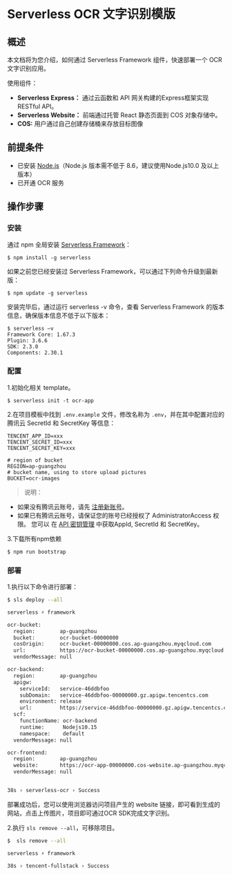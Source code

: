 # Serverless OCR 文字识别模版

## 概述
本文档将为您介绍，如何通过 Serverless Framework 组件，快速部署一个 OCR 文字识别应用。

使用组件：

- **Serverless Express：** 通过云函数和 API 网关构建的Express框架实现 RESTful API。
- **Serverless Website：** 前端通过托管 React 静态页面到 COS 对象存储中。
- **COS:** 用户通过自己创建存储桶来存放目标图像

## 前提条件

- 已安装 [Node.js](https://nodejs.org/en/)（Node.js 版本需不低于 8.6，建议使用Node.js10.0 及以上版本）
- 已开通 OCR 服务


## 操作步骤

### 安装

通过 npm 全局安装 [Serverless Framework](https://github.com/serverless/serverless)：

```shell
$ npm install -g serverless
```

如果之前您已经安装过 Serverless Framework，可以通过下列命令升级到最新版：

```shell
$ npm update -g serverless
```

安装完毕后，通过运行 serverless -v 命令，查看 Serverless Framework 的版本信息，确保版本信息不低于以下版本：

```shell
$ serverless –v
Framework Core: 1.67.3
Plugin: 3.6.6
SDK: 2.3.0
Components: 2.30.1
```

### 配置

1.初始化相关 template。

```console
$ serverless init -t ocr-app
```

2.在项目模板中找到 `.env.example` 文件，修改名称为 `.env`，并在其中配置对应的腾讯云 SecretId 和 SecretKey 等信息：

```
TENCENT_APP_ID=xxx
TENCENT_SECRET_ID=xxx
TENCENT_SECRET_KEY=xxx

# region of bucket
REGION=ap-guangzhou
# bucket name, using to store upload pictures
BUCKET=ocr-images
```

> 说明：

- 如果没有腾讯云账号，请先 [注册新账号](https://cloud.tencent.com/register)。
- 如果已有腾讯云账号，请保证您的账号已经授权了 AdministratorAccess 权限。 您可以
  在 [API 密钥管理](https://console.cloud.tencent.com/cam/capi) 中获取AppId, SecretId
  和 SecretKey。


3.下载所有npm依赖

```console
$ npm run bootstrap
```

### 部署

1.执行以下命令进行部署：

```bash
$ sls deploy --all

serverless ⚡ framework

ocr-bucket: 
  region:        ap-guangzhou
  bucket:        ocr-bucket-00000000
  cosOrigin:     ocr-bucket-00000000.cos.ap-guangzhou.myqcloud.com
  url:           https://ocr-bucket-00000000.cos.ap-guangzhou.myqcloud.com
  vendorMessage: null

ocr-backend: 
  region:        ap-guangzhou
  apigw: 
    serviceId:   service-46ddbfoo
    subDomain:   service-46ddbfoo-00000000.gz.apigw.tencentcs.com
    environment: release
    url:         https://service-46ddbfoo-00000000.gz.apigw.tencentcs.com/release/
  scf: 
    functionName: ocr-backend
    runtime:      Nodejs10.15
    namespace:    default
  vendorMessage: null

ocr-frontend: 
  region:        ap-guangzhou
  website:       https://ocr-app-00000000.cos-website.ap-guangzhou.myqcloud.com
  vendorMessage: null


38s › serverless-ocr › Success

```

部署成功后，您可以使用浏览器访问项目产生的 website 链接，即可看到生成的网站，点击上传图片，项目即可通过OCR SDK完成文字识别。


2.执行 `sls remove --all`，可移除项目。

```bash
$  sls remove --all

serverless ⚡ framework

38s › tencent-fullstack › Success
```
